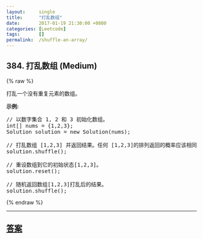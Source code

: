 ```yaml
---
layout:     single
title:      "打乱数组"
date:       2017-01-19 21:30:00 +0800
categories: [Leetcode]
tags:       []
permalink:  /shuffle-an-array/
---
```


## 384. 打乱数组 (Medium)

{% raw %}

<p>打乱一个没有重复元素的数组。</p>

<p><strong>示例:</strong></p>

<pre>
// 以数字集合 1, 2 和 3 初始化数组。
int[] nums = {1,2,3};
Solution solution = new Solution(nums);

// 打乱数组 [1,2,3] 并返回结果。任何 [1,2,3]的排列返回的概率应该相同。
solution.shuffle();

// 重设数组到它的初始状态[1,2,3]。
solution.reset();

// 随机返回数组[1,2,3]打乱后的结果。
solution.shuffle();
</pre>

{% endraw %}

---

## [答案](https://github.com/openset/leetcode/tree/master/problems/shuffle-an-array)
